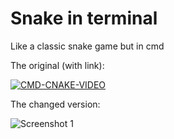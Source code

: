 # Snake in terminal
 Like a classic snake game but in cmd

 The original (with link):
 
 [![CMD-CNAKE-VIDEO](https://img.youtube.com/vi/oHBSyWo6FBY/0.jpg)](https://www.youtube.com/watch?v=oHBSyWo6FBY)

The changed version:

![Screenshot 1](https://i.imgur.com/LVsAz54.png)
